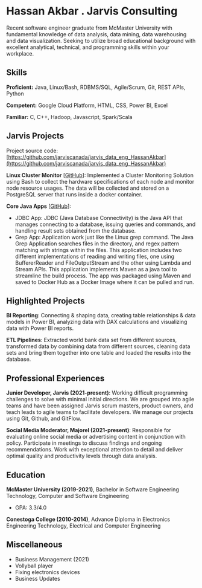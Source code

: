 # Hassan Akbar . Jarvis Consulting

Recent software engineer graduate from McMaster University with fundamental knowledge of data analysis, data mining, data warehousing and data visualization. Seeking to utilize broad educational background with excellent analytical, technical, and programming skills within your workplace.

## Skills

**Proficient:** Java, Linux/Bash, RDBMS/SQL, Agile/Scrum, Git, REST APIs, Python

**Competent:** Google Cloud Platform, HTML, CSS, Power BI, Excel

**Familiar:** C, C++, Hadoop, Javascript, Spark/Scala

## Jarvis Projects

Project source code: [https://github.com/jarviscanada/jarvis_data_eng_HassanAkbar](https://github.com/jarviscanada/jarvis_data_eng_HassanAkbar)


**Linux Cluster Monitor** [[GitHub](https://github.com/jarviscanada/jarvis_data_eng_HassanAkbar/tree/masterhttps://github.com/jarviscanada/jarvis_data_eng_HassanAkbar/tree/master/linux_sql)]: Implemented a Cluster Monitoring Solution using Bash to collect the hardware specifications of each node and monitor node resource usages. The data will be collected and stored on a PostgreSQL server that runs inside a docker container.

**Core Java Apps** [[GitHub](https://github.com/jarviscanada/jarvis_data_eng_HassanAkbar/tree/masterhttps://github.com/jarviscanada/jarvis_data_eng_HassanAkbar/tree/master/core_java)]:
      
  - JDBC App: JDBC (Java Database Connectivity) is the Java API that manages connecting to a database, issuing queries and commands, and handling result sets obtained from the database.
  - Grep App: Application work just like the Linux grep command. The Java Grep Application searches files in the directory, and regex pattern matching with strings within the files. This application includes two different implementations of reading and writing files, one using BuffererReader and FileOutputStream and the other using Lambda and Stream APIs. This application implements Maven as a java tool to streamline the build process. The app was packaged using Maven and saved to Docker Hub as a Docker Image where it can be pulled and run.


## Highlighted Projects
**BI Reporting**: Connecting & shaping data, creating table relationships & data models in Power BI, analyzing data with DAX calculations and visualizing data with Power BI reports.

**ETL Pipelines**: Extracted world bank data set from different sources, transformed data by combining data from different sources, cleaning data sets and bring them together into one table and loaded the results into the database.


## Professional Experiences

**Junior Developer, Jarvis (2021-present)**: Working difficult programming challenges to solve with minimal initial directions. We are grouped into agile teams and have been assigned Jarvis scrum masters, product owners, and teach leads to agile teams to facilitate developers. We manage our projects using Git, Github, and GitFlow. 

**Social Media Moderator, Majorel (2021-present)**: Responsible for evaluating online social media or advertising content in conjunction with policy. Participate in meetings to discuss findings and ongoing recommendations. Work with exceptional attention to detail and deliver optimal quality and productivity levels through data analysis.  


## Education
**McMaster University (2019-2021)**, Bachelor in Software Engineering Technology, Computer and Software Engineering
- GPA: 3.3/4.0

**Conestoga College (2010-2014)**, Advance Diploma in Electronics Engineering Technology, Electrical and Computer Engineering


## Miscellaneous
- Business Management (2021)
- Vollyball player
- Fixing electronics devices
- Business Updates